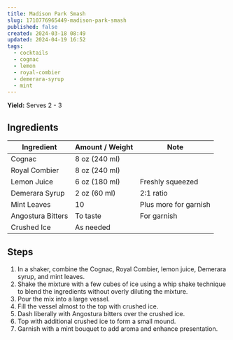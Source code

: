 ```yaml
---
title: Madison Park Smash
slug: 1710776965449-madison-park-smash
published: false
created: 2024-03-18 08:49
updated: 2024-04-19 16:52
tags:
  - cocktails
  - cognac
  - lemon
  - royal-combier
  - demerara-syrup
  - mint
---
```


**Yield:** Serves 2 - 3

## Ingredients

| Ingredient        | Amount / Weight | Note                  |
| ----------------- | --------------- | --------------------- |
| Cognac            | 8 oz (240 ml)   |                       |
| Royal Combier     | 8 oz (240 ml)   |                       |
| Lemon Juice       | 6 oz (180 ml)   | Freshly squeezed      |
| Demerara Syrup    | 2 oz (60 ml)    | 2:1 ratio             |
| Mint Leaves       | 10              | Plus more for garnish |
| Angostura Bitters | To taste        | For garnish           |
| Crushed Ice       | As needed       |                       |

## Steps

1. In a shaker, combine the Cognac, Royal Combier, lemon juice, Demerara syrup, and mint leaves.
2. Shake the mixture with a few cubes of ice using a whip shake technique to blend the ingredients without overly diluting the mixture.
3. Pour the mix into a large vessel.
4. Fill the vessel almost to the top with crushed ice.
5. Dash liberally with Angostura bitters over the crushed ice.
6. Top with additional crushed ice to form a small mound.
7. Garnish with a mint bouquet to add aroma and enhance presentation.
